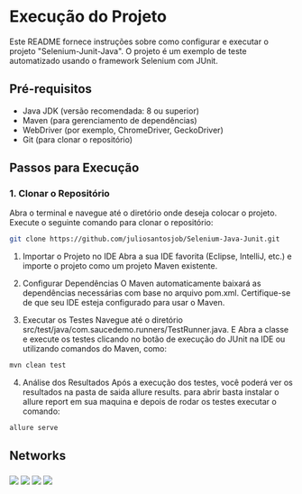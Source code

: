 # Execução do Projeto

Este README fornece instruções sobre como configurar e executar o projeto "Selenium-Junit-Java". O projeto é um exemplo de teste automatizado usando o framework Selenium com JUnit.

## Pré-requisitos

- Java JDK (versão recomendada: 8 ou superior)
- Maven (para gerenciamento de dependências)
- WebDriver (por exemplo, ChromeDriver, GeckoDriver)
- Git (para clonar o repositório)

## Passos para Execução

### 1. Clonar o Repositório

Abra o terminal e navegue até o diretório onde deseja colocar o projeto. Execute o seguinte comando para clonar o repositório:

```sh
git clone https://github.com/juliosantosjob/Selenium-Java-Junit.git
```

1. Importar o Projeto no IDE
   Abra a sua IDE favorita (Eclipse, IntelliJ, etc.) e importe o projeto como um projeto Maven existente.

2. Configurar Dependências
   O Maven automaticamente baixará as dependências necessárias com base no arquivo pom.xml. Certifique-se de que seu IDE esteja configurado para usar o Maven.

3. Executar os Testes
   Navegue até o diretório src/test/java/com.saucedemo.runners/TestRunner.java. E Abra a classe e execute os testes clicando no botão de execução do JUnit na IDE ou utilizando comandos do Maven, como:

```sh
mvn clean test
```

4. Análise dos Resultados
   Após a execução dos testes, você poderá ver os resultados na pasta de saida allure results. para abrir basta instalar o allure report em sua maquina e depois de rodar os testes executar o comando:

```sh
allure serve
```

## Networks
###
<div>

[<img src="https://img.shields.io/badge/linkedin-%230077B5.svg?&style=for-the-badge&logo=linkedin&logoColor=white" />](https://www.linkedin.com/in/julio-santos-43428019b)
[<img src = "https://img.shields.io/badge/instagram-%23E4405F.svg?&style=for-the-badge&logo=instagram&logoColor=white">](https://www.instagram.com/juli0sts/)
[<img src = "https://img.shields.io/badge/facebook-%231877F2.svg?&style=for-the-badge&logo=facebook&logoColor=white">](https://www.facebook.com/profile.php?id=100003793058455)
<a href="mailto:julio958214@gmail.com"><img src="https://img.shields.io/badge/-Gmail-%23333?style=for-the-badge&logo=gmail&logoColor=white" target="_blank">
</a> 
